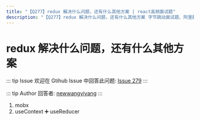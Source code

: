 ```yaml
---
title: "【Q277】redux 解决什么问题，还有什么其他方案 | react高频面试题"
description: "【Q277】redux 解决什么问题，还有什么其他方案 字节跳动面试题、阿里腾讯面试题、美团小米面试题。"
---
```


# redux 解决什么问题，还有什么其他方案

::: tip Issue
欢迎在 Gtihub Issue 中回答此问题: [Issue 279](https://github.com/shfshanyue/Daily-Question/issues/279)
:::

::: tip Author
回答者: [newwangyiyang](https://github.com/newwangyiyang)
:::

1. mobx
2. useContext ➕ useReducer
